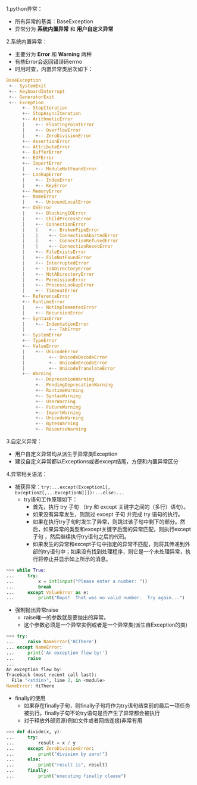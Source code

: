 1.python异常：
- 所有异常的基类：BaseException
- 异常分为 **系统内置异常** 和 **用户自定义异常**

2.系统内置异常：
- 主要分为 **Error** 和 **Warning** 两种
- 有些Error会返回错误码errno
- 时用时查，内置异常类层次如下：
```python
BaseException
 +-- SystemExit
 +-- KeyboardInterrupt
 +-- GeneratorExit
 +-- Exception
      +-- StopIteration
      +-- StopAsyncIteration
      +-- ArithmeticError
      |    +-- FloatingPointError
      |    +-- OverflowError
      |    +-- ZeroDivisionError
      +-- AssertionError
      +-- AttributeError
      +-- BufferError
      +-- EOFError
      +-- ImportError
      |    +-- ModuleNotFoundError
      +-- LookupError
      |    +-- IndexError
      |    +-- KeyError
      +-- MemoryError
      +-- NameError
      |    +-- UnboundLocalError
      +-- OSError
      |    +-- BlockingIOError
      |    +-- ChildProcessError
      |    +-- ConnectionError
      |    |    +-- BrokenPipeError
      |    |    +-- ConnectionAbortedError
      |    |    +-- ConnectionRefusedError
      |    |    +-- ConnectionResetError
      |    +-- FileExistsError
      |    +-- FileNotFoundError
      |    +-- InterruptedError
      |    +-- IsADirectoryError
      |    +-- NotADirectoryError
      |    +-- PermissionError
      |    +-- ProcessLookupError
      |    +-- TimeoutError
      +-- ReferenceError
      +-- RuntimeError
      |    +-- NotImplementedError
      |    +-- RecursionError
      +-- SyntaxError
      |    +-- IndentationError
      |         +-- TabError
      +-- SystemError
      +-- TypeError
      +-- ValueError
      |    +-- UnicodeError
      |         +-- UnicodeDecodeError
      |         +-- UnicodeEncodeError
      |         +-- UnicodeTranslateError
      +-- Warning
           +-- DeprecationWarning
           +-- PendingDeprecationWarning
           +-- RuntimeWarning
           +-- SyntaxWarning
           +-- UserWarning
           +-- FutureWarning
           +-- ImportWarning
           +-- UnicodeWarning
           +-- BytesWarning
           +-- ResourceWarning
```

3.自定义异常：
- 用户自定义异常均从派生于异常类Exception
- 建议自定义异常都以Exceptions或者except结尾，方便和内置异常区分

4.异常相关语法：
- 捕获异常：`try:...except(Exception1[, Exception2[,...ExceptionN]]]):...else:...`
    - try语句工作原理如下：
        - 首先，执行 try 子句 （try 和 except 关键字之间的（多行）语句）。
        - 如果没有异常发生，则跳过 except 子句 并完成 try 语句的执行。
        - 如果在执行try子句时发生了异常，则跳过该子句中剩下的部分。然后，如果异常的类型和except关键字后面的异常匹配，则执行except子句 ，然后继续执行try语句之后的代码。
        - 如果发生的异常和except子句中指定的异常不匹配，则将其传递到外部的try语句中；如果没有找到处理程序，则它是一个未处理异常，执行将停止并显示如上所示的消息。
```python
>>> while True:
...     try:
...         x = int(input("Please enter a number: "))
...         break
...     except ValueError as e:
...         print("Oops!  That was no valid number.  Try again...")
```
- 强制抛出异常raise
    - raise唯一的参数就是要抛出的异常。
    - 这个参数必须是一个异常实例或者是一个异常类(派生自Exception的类)
```python
>>> try:
...     raise NameError('HiThere')
... except NameError:
...     print('An exception flew by!')
...     raise
...
An exception flew by!
Traceback (most recent call last):
  File "<stdin>", line 2, in <module>
NameError: HiThere
```
- finally的使用
    - 如果存在finally子句，则finally子句将作为try语句结束前的最后一项任务被执行。finally子句不论try语句是否产生了异常都会被执行
    - 对于释放外部资源(例如文件或者网络连接)非常有用
```python
>>> def divide(x, y):
...     try:
...         result = x / y
...     except ZeroDivisionError:
...         print("division by zero!")
...     else:
...         print("result is", result)
...     finally:
...         print("executing finally clause")
```
